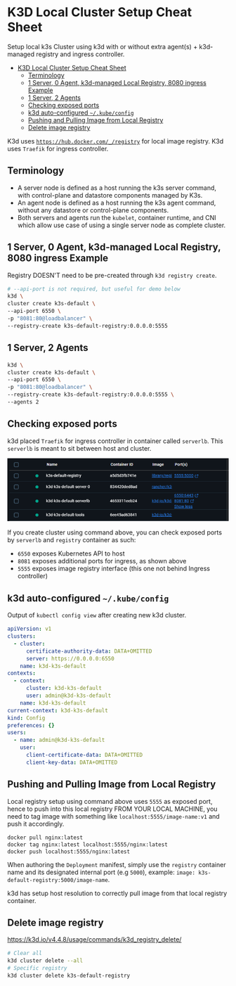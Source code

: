 # K3D Local Cluster Setup Cheat Sheet

Setup local k3s Cluster using k3d with or without extra agent(s) +
k3d-managed registry and ingress controller.

- [K3D Local Cluster Setup Cheat Sheet](#k3d-local-cluster-setup-cheat-sheet)
  - [Terminology](#terminology)
  - [1 Server, 0 Agent, k3d-managed Local Registry, 8080 ingress Example](#1-server-0-agent-k3d-managed-local-registry-8080-ingress-example)
  - [1 Server, 2 Agents](#1-server-2-agents)
  - [Checking exposed ports](#checking-exposed-ports)
  - [k3d auto-configured `~/.kube/config`](#k3d-auto-configured-kubeconfig)
  - [Pushing and Pulling Image from Local Registry](#pushing-and-pulling-image-from-local-registry)
  - [Delete image registry](#delete-image-registry)

K3d uses [`https://hub.docker.com/_/registry`](https://hub.docker.com/_/registry)
for local image registry. K3d uses `Traefik` for ingress controller.

## Terminology

- A server node is defined as a host running the k3s server command,
  with control-plane and datastore components managed by K3s.
- An agent node is defined as a host running the k3s agent command,
  without any datastore or control-plane components.
- Both servers and agents run the `kubelet`, container runtime, and CNI
  which allow use case of using a single server node as complete cluster.

## 1 Server, 0 Agent, k3d-managed Local Registry, 8080 ingress Example

Registry DOESN'T need to be pre-created through `k3d registry create`.

```sh
# --api-port is not required, but useful for demo below
k3d \
cluster create k3s-default \
--api-port 6550 \
-p "8081:80@loadbalancer" \
--registry-create k3s-default-registry:0.0.0.0:5555
```

## 1 Server, 2 Agents

```sh
k3d \
cluster create k3s-default \
--api-port 6550 \
-p "8081:80@loadbalancer" \
--registry-create k3s-default-registry:0.0.0.0:5555 \
--agents 2
```

## Checking exposed ports

k3d placed `Traefik` for ingress controller in container called `serverlb`.
This `serverlb` is meant to sit between host and cluster.

![K3d ports](/assets/k3d-ports.png)

If you create cluster using command above, you can check exposed ports
by `serverlb` and `registry` container as such:

- `6550` exposes Kubernetes API to host
- `8081` exposes additional ports for ingress, as shown above
- `5555` exposes image registry interface (this one not behind Ingress controller)

## k3d auto-configured `~/.kube/config`

Output of `kubectl config view` after creating new k3d cluster.

```yaml
apiVersion: v1
clusters:
  - cluster:
      certificate-authority-data: DATA+OMITTED
      server: https://0.0.0.0:6550
    name: k3d-k3s-default
contexts:
  - context:
      cluster: k3d-k3s-default
      user: admin@k3d-k3s-default
    name: k3d-k3s-default
current-context: k3d-k3s-default
kind: Config
preferences: {}
users:
  - name: admin@k3d-k3s-default
    user:
      client-certificate-data: DATA+OMITTED
      client-key-data: DATA+OMITTED
```

## Pushing and Pulling Image from Local Registry

Local registry setup using command above uses `5555` as exposed port, hence to
push into this local registry FROM YOUR LOCAL MACHINE, you need to tag image
with something like `localhost:5555/image-name:v1` and push it accordingly.

```
docker pull nginx:latest
docker tag nginx:latest localhost:5555/nginx:latest
docker push localhost:5555/nginx:latest
```

When authoring the `Deployment` manifest, simply use the `registry` container
name and its designated internal port (e.g `5000`), example:
`image: k3s-default-registry:5000/image-name`.

k3d has setup host resolution to correctly pull image from that local registry
container.

## Delete image registry

https://k3d.io/v4.4.8/usage/commands/k3d_registry_delete/

```sh
# Clear all
k3d cluster delete --all
# Specific registry
k3d cluster delete k3s-default-registry
```
